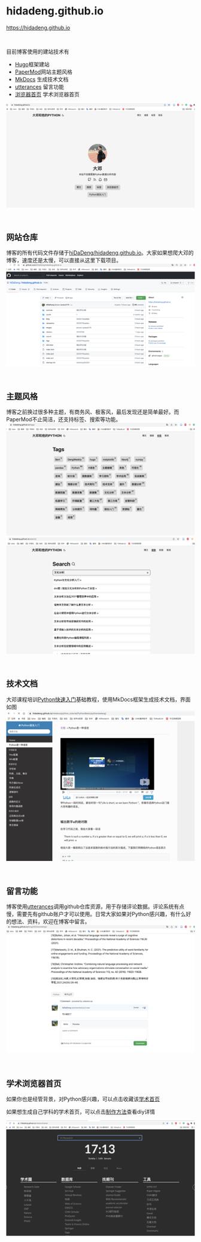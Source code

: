# hidadeng.github.io
https://hidadeng.github.io

<br>

目前博客使用的建站技术有

- [Hugo](https://github.com/gohugoio/hugo)框架建站
- [PaperMod](https://github.com/adityatelange/hugo-PaperMod)网站主题风格
- [MkDocs](https://github.com/mkdocs/mkdocs) 生成技术文档
- [utterances](https://github.com/utterance/utterances) 留言功能
- [浏览器首页](https://hidadeng.github.io/mkdocs/home/) 学术浏览器首页

![](blog/blogcomments/img/首页.png)

<br>

## 网站仓库

博客的所有代码文件存储于[hiDaDeng/hidadeng.github.io](https://github.com/hiDaDeng/hidadeng.github.io)。大家如果想爬大邓的博客，速度还是太慢，可以直接从这里下载项目。
![](blog/blogcomments/img/github.png)

<br>

## 主题风格

博客之前换过很多种主题，有商务风、极客风，最后发现还是简单最好。而PaperMod不止简洁，还支持标签、搜索等功能。
![](blog/blogcomments/img/标签.png)
![](blog/blogcomments/img/搜索.png)

<br>

## 技术文档

大邓课程培训[Python快速入门](https://hidadeng.github.io/mkdocs/python_tutorial/)基础教程，使用MkDocs框架生成技术文档，界面如图
![](blog/blogcomments/img/python_tutorial.png)

<br>

## 留言功能

博客使用[utterances](https://github.com/utterance/utterances)调用github仓库资源，用于存储评论数据。评论系统有点慢，需要先有github账户才可以使用。日常大家如果对Python感兴趣，有什么好的想法、资料，欢迎在博客中留言。
![](blog/blogcomments/img/留言.png)

<br>

## 学术浏览器首页

如果你也是经管背景，对Python感兴趣，可以点击收藏该[学术首页](https://hidadeng.github.io/mkdocs/home/)

如果想生成自己学科的学术首页，可以点击[制作方法](https://hidadeng.github.io/blog/浏览器首页/)查看diy详情

![](blog/blogcomments/img/学术浏览器首页.png)
